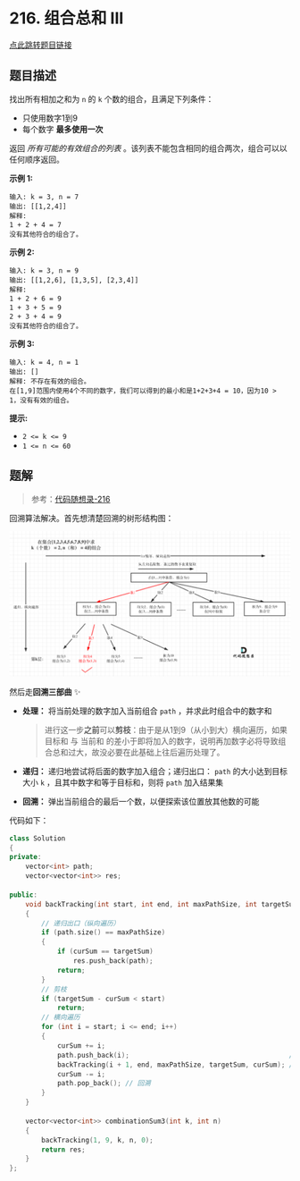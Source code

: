 # 216. 组合总和 III

[点此跳转题目链接](https://leetcode.cn/problems/combination-sum-iii/description/)

## 题目描述

找出所有相加之和为 `n` 的 `k` 个数的组合，且满足下列条件：

- 只使用数字1到9
- 每个数字 **最多使用一次** 

返回 *所有可能的有效组合的列表* 。该列表不能包含相同的组合两次，组合可以以任何顺序返回。

 

**示例 1:**

```
输入: k = 3, n = 7
输出: [[1,2,4]]
解释:
1 + 2 + 4 = 7
没有其他符合的组合了。
```

**示例 2:**

```
输入: k = 3, n = 9
输出: [[1,2,6], [1,3,5], [2,3,4]]
解释:
1 + 2 + 6 = 9
1 + 3 + 5 = 9
2 + 3 + 4 = 9
没有其他符合的组合了。
```

**示例 3:**

```
输入: k = 4, n = 1
输出: []
解释: 不存在有效的组合。
在[1,9]范围内使用4个不同的数字，我们可以得到的最小和是1+2+3+4 = 10，因为10 > 1，没有有效的组合。
```

 

**提示:**

- `2 <= k <= 9`
- `1 <= n <= 60`



## 题解

> 参考：[代码随想录-216](https://programmercarl.com/0216.组合总和III.html#思路)

回溯算法解决。首先想清楚回溯的树形结构图：

![img](./20201123195717975.png)

然后走**回溯三部曲** :sparkles: 

- **处理：** 将当前处理的数字加入当前组合 `path` ，并求此时组合中的数字和

  > 进行这一步**之前**可以**剪枝**：由于是从1到9（从小到大）横向遍历，如果 目标和 与 当前和 的差小于即将加入的数字，说明再加数字必将导致组合总和过大，故没必要在此基础上往后遍历处理了。

- **递归：** 递归地尝试将后面的数字加入组合；递归出口： `path` 的大小达到目标大小 `k` ，且其中数字和等于目标和，则将 `path` 加入结果集
- **回溯：** 弹出当前组合的最后一个数，以便探索该位置放其他数的可能

代码如下：

```cpp
class Solution
{
private:
    vector<int> path;
    vector<vector<int>> res;

public:
    void backTracking(int start, int end, int maxPathSize, int targetSum, int curSum)
    {
        // 递归出口（纵向遍历）
        if (path.size() == maxPathSize)
        {
            if (curSum == targetSum)
                res.push_back(path);
            return;
        }
        // 剪枝
        if (targetSum - curSum < start)
            return;
        // 横向遍历
        for (int i = start; i <= end; i++)
        {
            curSum += i;
            path.push_back(i);                                        // 处理
            backTracking(i + 1, end, maxPathSize, targetSum, curSum); // 递归
            curSum -= i;
            path.pop_back(); // 回溯
        }
    }

    vector<vector<int>> combinationSum3(int k, int n)
    {
        backTracking(1, 9, k, n, 0);
        return res;
    }
};
```


